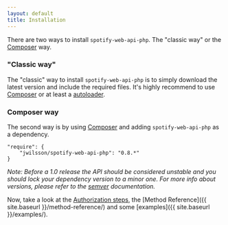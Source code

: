 ```yaml
---
layout: default
title: Installation
---
```


There are two ways to install `spotify-web-api-php`. The "classic way" or the [Composer](https://getcomposer.org/) way.

### "Classic way"
The "classic" way to install `spotify-web-api-php` is to simply download the latest version and include the required files.
It's highly recommend to use [Composer](https://getcomposer.org/) or at least a [autoloader](http://php.net/manual/en/language.oop5.autoload.php).

### Composer way
The second way is by using [Composer](https://getcomposer.org/) and adding `spotify-web-api-php` as a dependency.

    "require": {
        "jwilsson/spotify-web-api-php": "0.8.*"
    }

*Note: Before a 1.0 release the API should be considered unstable and you should lock your dependency version to a minor one. For more info about versions, please refer to the [semver](http://semver.org/) documentation.*

Now, take a look at the [Authorization steps](authorization.html), the [Method Reference]({{ site.baseurl }}/method-reference/) and some [examples]({{ site.baseurl }}/examples/).
